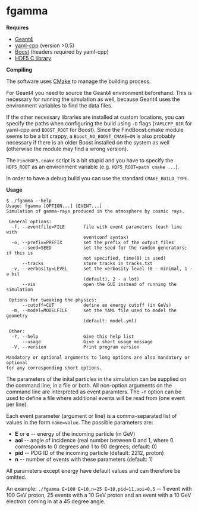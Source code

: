fgamma
======

**Requires**

* [Geant4](http://geant4.cern.ch/)
* [yaml-cpp](https://code.google.com/p/yaml-cpp/) (version >0.5)
* [Boost](http://www.boost.org/) (headers required by yaml-cpp)
* [HDF5 C library](http://www.hdfgroup.org/HDF5/)


**Compiling**

The software uses [CMake](http://www.cmake.org/) to manage the building process.

For Geant4 you need to source the Geant4 environment beforehand. This is necessary
for running the simulation as well, because Geant4 uses the environment variables
to find the data files.

If the other necessary libraries are installed at custom locations, you can
specify the paths when configuring the build using `-D` flags (`YAMLCPP_DIR` for
yaml-cpp and `BOOST_ROOT` for Boost). Since the FindBoost.cmake module seems to
be a bit crappy, a `Boost_NO_BOOST_CMAKE=ON` is also probably necessary if there
is an older Boost installed on the system as well (otherwise the module may find
a wrong version).

The `FindHDF5.cmake` script is a bit stupid and you have to specify the
`HDF5_ROOT` as an environment variable (e.g. `HDF5_ROOT=path cmake ...`).

In order to have a debug build you can use the standard `CMAKE_BUILD_TYPE`.


**Usage**

	$ ./fgamma --help
	Usage: fgamma [OPTION...] [EVENT...]
	Simulation of gamma-rays produced in the atmosphere by cosmic rays.

	 General options:
	  -f, --eventfile=FILE       file with event parameters (each line with
								 eventconf syntax)
	  -o, --prefix=PREFIX        set the prefix of the output files
		  --seed=SEED            set the seed for the random generators; if this is
								 not specified, time(0) is used)
		  --tracks               store tracks in tracks.txt
	  -v, --verbosity=LEVEL      set the verbosity level (0 - minimal, 1 - a bit
								 (default), 2 - a lot)
		  --vis                  open the GUI instead of running the simulation

	 Options for tweaking the physics:
		  --cutoff=CUT           define an energy cutoff (in GeVs)
	  -m, --model=MODELFILE      set the YAML file used to model the geometry
								 (default: model.yml)

	 Other:
	  -?, --help                 Give this help list
		  --usage                Give a short usage message
	  -V, --version              Print program version

	Mandatory or optional arguments to long options are also mandatory or optional
	for any corresponding short options.

The parameters of the inital particles in the simulation can be supplied on the
command line, in a file or both. All non-option arguments on the command line
are interpreted as event paramters. The `-f` option can be used to define a file
where additional events will be read from (one event per line).

Each event parameter (argument or line) is a comma-separated list of values
in the form `name=value`. The possible parameters are:

  * **E** or **e** -- energy of the incoming particle (in GeV)
  * **aoi** -- angle of incidence (real number between 0 and 1,
    where 0 corresponds to 0 degrees and 1 to 90 degrees; default: 0)
  * **pid** -- PDG ID of the incoming particle (default: 2212, proton)
  * **n** -- number of events with these parameters (default: 1)

All parameters except energy have default values and can therefore be omitted.

An example: `./fgamma E=100 E=10,n=25 E=10,pid=11,aoi=0.5`  --
1 event with 100 GeV proton, 25 events with a 10 GeV proton and an event with
a 10 GeV electron coming in at a 45 degree angle.
